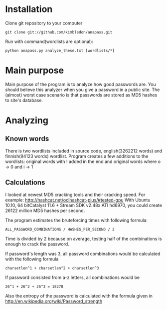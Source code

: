 # Installation

Clone git repository to your computer

`git clone git://github.com/kimbledon/anapass.git`

Run with command(wordlists are optional):

`python anapass.py analyze_these.txt [wordlists/*]`

# Main purpose

Main purpose of the program is to analyze how good passwords are. You should believe this analyzer when you give a password in a public site.
The (almost) worst case scenario is that passwords are stored as MD5 hashes to site's database.

# Analyzing

## Known words

There is two wordlists included in source code, english(3262212 words) and finnish(94123 words) wordlist.
Program creates a few additions to the wordlists: original words with ! added in the end and original words where o -> 0 and i -> 1

## Calculations

I looked at newest MD5 cracking tools and their cracking speed. For example: http://hashcat.net/oclhashcat-plus/#tested-gpu
With Ubuntu 10.10, 64 bitCatalyst 11.6 + Stream SDK v2.48x ATI hd6970,
you could create 26122 million MD5 hashes per second.

The program estimates the bruteforcing times with following formula:

`ALL_PASSWORD_COMBINATIONS / HASHES_PER_SECOND / 2`

Time is divided by 2 because on average, testing half of the combinations is enough to crack the password.

If password's length was 3, all password combinations would be calculated with the following formula

`charsetlen^1 + charsetlen^2 + charsetlen^3`

If password consisted from a-z letters, all combinations would be

`26^1 + 26^2 + 26^3 = 18278`

Also the entropy of the password is calculated with the formula given in http://en.wikipedia.org/wiki/Password_strength
